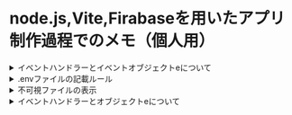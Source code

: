 # node.js,Vite,Firabaseを用いたアプリ制作過程でのメモ（個人用）
<details>
<summary>イベントハンドラーとイベントオブジェクトeについて</summary>
</details>

<details>
<summary>.envファイルの記載ルール</summary>

### .envファイルの記載ルール
---
1. 環境変数名は英字・大文字で記述し、単語の間はアンダースコア(_)で区切る
1. 文字列の値であってもクォーテーションをつけない
1. 環境変数名、イコール(=)、値の間にはスペースを設けない
1. 環境変数名はプレフィックスVITE_をつける（Viteプロジェクト限定）
</details>

<details>
<summary>不可視ファイルの表示</summary>

### 不可視ファイルの表示するコマンド
---
- Finder(macOS)：Shift + Command + .
</details>

<details>
<summary>イベントハンドラーとオブジェクトeについて</summary>

### イベントハンドラーとオブジェクトeの概要
---
#### 詰まっていたポイント
1. e.targetの役割がわからない
1. new FormData(e.target)の仕組み
1. イベントオブジェクトeはどのように生成されるのか
#### イベントハンドラーとは？
- イベントハンドラーは、特定のイベント（例: クリック、フォーム送信、キー入力など）が発生したときに実行される関数。
- イベントハンドラーは通常、addEventListenerメソッドを使用して要素に紐付けられる。
```javascript
document.getElementById("js-form").addEventListener("submit", (e) => {
// イベントハンドラーの処理
});
```
---
#### イベントオブジェクトeとは？
- イベントオブジェクト（eまたはevent）は、イベントが発生した際に自動的に生成され、イベントに関する情報を含む特別なオブジェクト。
- イベントハンドラーの第一引数として渡される。
##### 主なプロパティとメソッド
1. `e.target`
    - イベントが発生した要素（ターゲット要素）を参照
    - 例：フォームのsubmitイベントでは、`e.target`がフォーム要素そのものを指す。
1. `e.preventDefault()`
    - デフォルトの動作（例: フォーム送信時のリロード）をキャンセルする。
1. `e.type`
    - イベントの種類を表す文字列（例: "click", "submit"）。
1. `e.currentTarget`
    - イベントリスナーが設定されている要素を参照。
---
#### フォーム送信時の例（Firebaseに送信するコード）
```javascript
const submitData = async (e) => {
  e.preventDefault(); // デフォルト動作を無効化

  // FormDataオブジェクトを作成
  const formData = new FormData(e.target);

  try {
    const docRef = await addDoc(collection(db, "reports"), {
      date: new Date(),                      // 現在の日付を追加
      name: formData.get("name"),           // フォームのname属性を取得
      work: formData.get("work"),           // フォームのwork属性を取得
      comment: formData.get("comment")      // フォームのcomment属性を取得
    });
    console.log("Document written with ID: ", docRef.id);
  } catch (e) {
    console.error("Error adding document: ", e);
  }
};

// フォームの送信イベントにハンドラーを紐付ける
document.getElementById("js-form").addEventListener("submit", submitData);
```
---
#### まとめ
> e.targetの役割がわからない
- `e.target`はイベントが発生した要素を指し、フォーム全体（formタグ）を表す。
- `e.target.elements`でフォーム内の全ての入力要素にアクセスできる。
> new FormData(e.target)の仕組み
- フォーム全体をFormDataオブジェクトとして取得し、name属性をキー、入力値を値として扱う。
- フォームを構成する要素（`input`や`textarea`）を手動で取得する必要がなくなる。
> イベントオブジェクトeはどのように生成されるのか
- イベント発生時にブラウザが自動生成し、イベントハンドラーに渡す。
- イベントリスナーにハンドラーを設定すれば、eは自動的に利用可能。
</details>